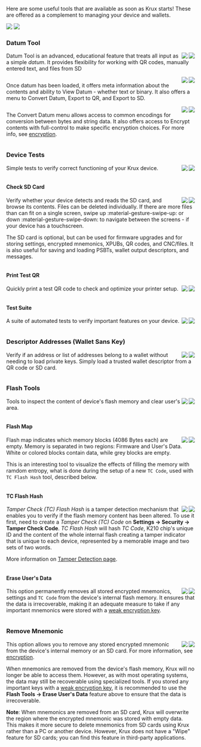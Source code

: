 Here are some useful tools that are available as soon as Krux starts! These are offered as a complement to managing your device and wallets.

<img src="../../../img/maixpy_amigo/tools-options-300.png" class="amigo">
<img src="../../../img/maixpy_m5stickv/tools-options-250.png" class="m5stickv">

### Datum Tool
<img src="../../../img/maixpy_m5stickv/tools-datum-tool-load-250.png" align="right" class="m5stickv">
<img src="../../../img/maixpy_amigo/tools-datum-tool-load-300.png" align="right" class="amigo">

Datum Tool is an advanced, educational feature that treats all input as a simple *datum*. It provides flexibility for working with QR codes, manually entered text, and files from SD

<div style="clear: both"></div>

<img src="../../../img/maixpy_m5stickv/tools-datum-tool-loaded-250.png" align="right" class="m5stickv">
<img src="../../../img/maixpy_amigo/tools-datum-tool-loaded-300.png" align="right" class="amigo">

Once datum has been loaded, it offers meta information about the contents and ability to View Datum - whether text or binary. It also offers a menu to Convert Datum, Export to QR, and Export to SD.

<div style="clear: both"></div>

<img src="../../../img/maixpy_m5stickv/tools-datum-tool-convert-250.png" align="right" class="m5stickv">
<img src="../../../img/maixpy_amigo/tools-datum-tool-convert-300.png" align="right" class="amigo">

The Convert Datum menu allows access to common encodings for conversion between bytes and string data. It also offers access to Encrypt contents with full-control to make specific encryption choices. For more info, see [encryption](./encryption/encryption.md).

<div style="clear: both"></div>

### Device Tests
<img src="../../../img/maixpy_m5stickv/device-tests-options-250.png" align="right" class="m5stickv">
<img src="../../../img/maixpy_amigo/device-tests-options-300.png" align="right" class="amigo">

Simple tests to verify correct functioning of your Krux device.

<div style="clear: both"></div>

#### Check SD Card
<img src="../../../img/maixpy_m5stickv/check-sd-card-250.png" align="right" class="m5stickv">
<img src="../../../img/maixpy_amigo/check-sd-card-300.png" align="right" class="amigo">

Verify whether your device detects and reads the SD card, and browse its contents. Files can be deleted individually. If there are more files than can fit on a single screen, swipe up :material-gesture-swipe-up: or down :material-gesture-swipe-down: to navigate between the screens - if your device has a touchscreen.

The SD card is optional, but can be used for firmware upgrades and for storing settings, encrypted mnemonics, XPUBs, QR codes, and CNC/files. It is also useful for saving and loading PSBTs, wallet output descriptors, and messages.

<div style="clear: both"></div>

#### Print Test QR
<img src="../../../img/maixpy_m5stickv/print-test-qr-250.png" align="right" class="m5stickv">
<img src="../../../img/maixpy_amigo/print-test-qr-300.png" align="right" class="amigo">

Quickly print a test QR code to check and optimize your printer setup.

<div style="clear: both"></div>

#### Test Suite
<img src="../../../img/maixpy_m5stickv/device-tests-test-suite-250.png" align="right" class="m5stickv">
<img src="../../../img/maixpy_amigo/device-tests-test-suite-300.png" align="right" class="amigo">

A suite of automated tests to verify important features on your device.

<div style="clear: both"></div>

### Descriptor Addresses (Wallet Sans Key)
<img src="../../../img/maixpy_m5stickv/descriptor-addresses-250.png" align="right" class="m5stickv">
<img src="../../../img/maixpy_amigo/descriptor-addresses-300.png" align="right" class="amigo">

Verify if an address or list of addresses belong to a wallet without needing to load private keys. Simply load a trusted wallet descriptor from a QR code or SD card.

<div style="clear: both"></div>

### Flash Tools
<img src="../../../img/maixpy_m5stickv/flash-tools-250.png" align="right" class="m5stickv">
<img src="../../../img/maixpy_amigo/flash-tools-300.png" align="right" class="amigo">

Tools to inspect the content of device's flash memory and clear user's area.

<div style="clear: both"></div>

#### Flash Map
<img src="../../../img/maixpy_m5stickv/flash-map-250.png" align="right" class="m5stickv">
<img src="../../../img/maixpy_amigo/flash-map-300.png" align="right" class="amigo">

Flash map indicates which memory blocks (4086 Bytes each) are empty. Memory is separated in two regions: Firmware and User's Data. White or colored blocks contain data, while grey blocks are empty.

This is an interesting tool to visualize the effects of filling the memory with ramdom entropy, what is done during the setup of a new `TC Code`, used with `TC Flash Hash` tool, described below.

<div style="clear: both"></div>

#### TC Flash Hash
<img src="../../../img/maixpy_m5stickv/tc-flash-hash-250.png" align="right" class="m5stickv">
<img src="../../../img/maixpy_amigo/tc-flash-hash-300.png" align="right" class="amigo">

*Tamper Check (TC) Flash Hash* is a tamper detection mechanism that enables you to verify if the flash memory content has been altered. To use it first, need to create a *Tamper Check (TC) Code* on **Settings -> Security -> Tamper Check Code**.
*TC Flash Hash* will hash *TC Code*, K210 chip's unique ID and the content of the whole internal flash creating a tamper indicator that is unique to each device, represented by a memorable image and two sets of two words.

More information on [Tamper Detection page](tamper-detection.md).

<div style="clear: both"></div>

#### Erase User's Data
<img src="../../../img/maixpy_m5stickv/erase-data-250.png" align="right" class="m5stickv">
<img src="../../../img/maixpy_amigo/erase-data-300.png" align="right" class="amigo">

This option permanently removes all stored encrypted mnemonics, settings and `TC Code` from the device's internal flash memory. It ensures that the data is irrecoverable, making it an adequate measure to take if any important mnemonics were stored with a [weak encryption key](https://www.hivesystems.com/blog/are-your-passwords-in-the-green).

<div style="clear: both"></div>

### Remove Mnemonic
<img src="../../../img/maixpy_m5stickv/load-mnemonic-storage-options-250.png" align="right" class="m5stickv">
<img src="../../../img/maixpy_amigo/load-mnemonic-storage-options-300.png" align="right" class="amigo">

This option allows you to remove any stored encrypted mnemonic from the device's internal memory or an SD card. For more information, see [encryption](./encryption/encryption.md).

When mnemonics are removed from the device's flash memory, Krux will no longer be able to access them. However, as with most operating systems, the data may still be recoverable using specialized tools. If you stored any important keys with a [weak encryption key](https://www.hivesystems.com/blog/are-your-passwords-in-the-green), it is recommended to use the **Flash Tools -> Erase User's Data** feature above to ensure that the data is irrecoverable.

**Note**: When mnemonics are removed from an SD card, Krux will overwrite the region where the encrypted mnemonic was stored with empty data. This makes it more secure to delete mnemonics from SD cards using Krux rather than a PC or another device. However, Krux does not have a "Wipe" feature for SD cards; you can find this feature in third-party applications.

<div style="clear: both"></div>

